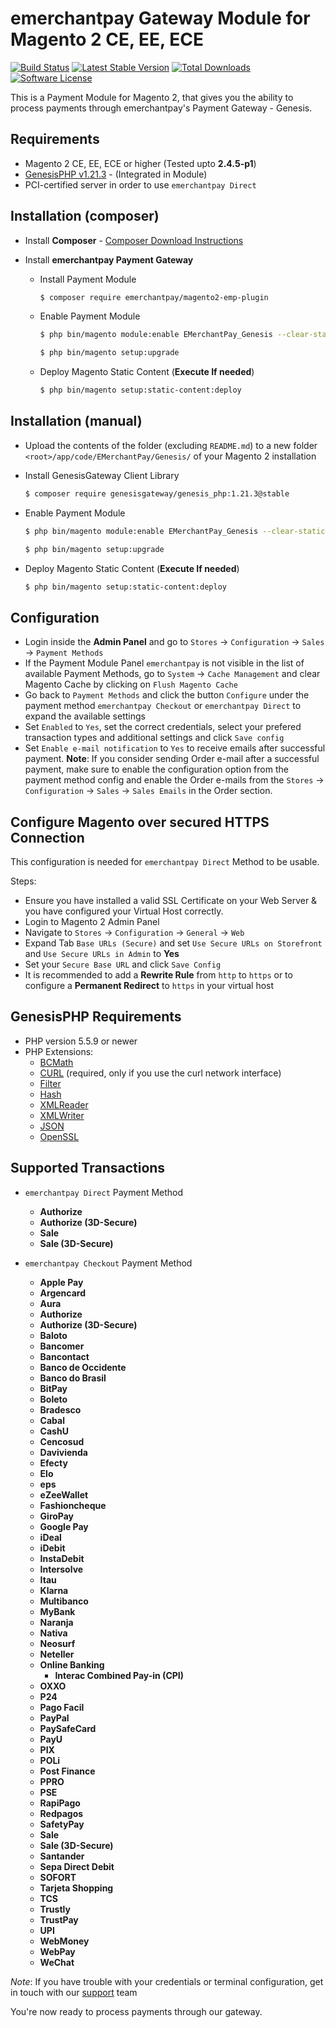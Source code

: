 emerchantpay Gateway Module for Magento 2 CE, EE, ECE
=============================

[![Build Status](https://img.shields.io/travis/eMerchantPay/magento2-emp-plugin.svg?style=flat)](https://travis-ci.org/eMerchantPay/magento2-emp-plugin)
[![Latest Stable Version](https://poser.pugx.org/emerchantpay/magento2-emp-plugin/v/stable)](https://packagist.org/packages/emerchantpay/magento2-emp-plugin)
[![Total Downloads](https://img.shields.io/packagist/dt/emerchantpay/magento2-emp-plugin.svg?style=flat)](https://packagist.org/packages/emerchantpay/magento2-emp-plugin)
[![Software License](https://img.shields.io/badge/license-GPL-green.svg?style=flat)](http://opensource.org/licenses/gpl-2.0.php)

This is a Payment Module for Magento 2, that gives you the ability to process payments through emerchantpay's Payment Gateway - Genesis.

Requirements
------------

* Magento 2 CE, EE, ECE or higher (Tested upto __2.4.5-p1__)
* [GenesisPHP v1.21.3](https://github.com/GenesisGateway/genesis_php/releases/tag/1.21.3) - (Integrated in Module)
* PCI-certified server in order to use ```emerchantpay Direct```

Installation (composer)
---------------------
* Install __Composer__ - [Composer Download Instructions](https://getcomposer.org/doc/00-intro.md)

* Install __emerchantpay Payment Gateway__

    * Install Payment Module

        ```sh
        $ composer require emerchantpay/magento2-emp-plugin
        ```

    * Enable Payment Module 
        
        ```sh
        $ php bin/magento module:enable EMerchantPay_Genesis --clear-static-content
        ```

        ```sh
        $ php bin/magento setup:upgrade
        ```

    * Deploy Magento Static Content (__Execute If needed__)
        ```sh
        $ php bin/magento setup:static-content:deploy
        ```

Installation (manual)
---------------------

* Upload the contents of the folder (excluding ```README.md```) to a new folder ```<root>/app/code/EMerchantPay/Genesis/``` of your Magento 2 installation
* Install GenesisGateway Client Library
    
    ```sh
    $ composer require genesisgateway/genesis_php:1.21.3@stable
    ```

* Enable Payment Module 

    ```sh
    $ php bin/magento module:enable EMerchantPay_Genesis --clear-static-content
    ```

    ```sh
    $ php bin/magento setup:upgrade
    ```

* Deploy Magento Static Content (__Execute If needed__)
    ```sh
    $ php bin/magento setup:static-content:deploy
    ```

Configuration
---------------------

* Login inside the __Admin Panel__ and go to ```Stores``` -> ```Configuration``` -> ```Sales``` -> ```Payment Methods```
* If the Payment Module Panel ```emerchantpay``` is not visible in the list of available Payment Methods, 
  go to  ```System``` -> ```Cache Management``` and clear Magento Cache by clicking on ```Flush Magento Cache```
* Go back to ```Payment Methods``` and click the button ```Configure``` under the payment method ```emerchantpay Checkout``` or ```emerchantpay Direct``` to expand the available settings
* Set ```Enabled``` to ```Yes```, set the correct credentials, select your prefered transaction types and additional settings and click ```Save config```
* Set ```Enable e-mail notification``` to ```Yes``` to receive emails after successful payment.
  **Note**: If you consider sending Order e-mail after a successful payment, make sure to enable the configuration option from the payment method config and enable 
  the Order e-mails from the ```Stores``` -> ```Configuration``` -> ```Sales``` -> ```Sales Emails``` in the Order section.

Configure Magento over secured HTTPS Connection
---------------------
This configuration is needed for ```emerchantpay Direct``` Method to be usable.

Steps:
* Ensure you have installed a valid SSL Certificate on your Web Server & you have configured your Virtual Host correctly.
* Login to Magento 2 Admin Panel
* Navigate to ```Stores``` -> ```Configuration``` -> ```General``` -> ```Web``` 
* Expand Tab ```Base URLs (Secure)``` and set ```Use Secure URLs on Storefront``` and ```Use Secure URLs in Admin``` to **Yes**
* Set your ```Secure Base URL``` and click ```Save Config```
* It is recommended to add a **Rewrite Rule** from ```http``` to ```https``` or to configure a **Permanent Redirect** to ```https``` in your virtual host

GenesisPHP Requirements
------------

* PHP version 5.5.9 or newer
* PHP Extensions:
    * [BCMath](https://php.net/bcmath)
    * [CURL](https://php.net/curl) (required, only if you use the curl network interface)
    * [Filter](https://php.net/filter)
    * [Hash](https://php.net/hash)
    * [XMLReader](https://php.net/xmlreader)
    * [XMLWriter](https://php.net/xmlwriter)
    * [JSON](https://www.php.net/manual/en/book.json)
    * [OpenSSL](https://www.php.net/manual/en/book.openssl.php)

Supported Transactions
------------
* ```emerchantpay Direct``` Payment Method
    * __Authorize__
    * __Authorize (3D-Secure)__
    * __Sale__
    * __Sale (3D-Secure)__

* ```emerchantpay Checkout``` Payment Method
    * __Apple Pay__
    * __Argencard__
    * __Aura__
    * __Authorize__
    * __Authorize (3D-Secure)__
    * __Baloto__
    * __Bancomer__
    * __Bancontact__
    * __Banco de Occidente__
    * __Banco do Brasil__
    * __BitPay__
    * __Boleto__
    * __Bradesco__
    * __Cabal__
    * __CashU__
    * __Cencosud__
    * __Davivienda__
    * __Efecty__
    * __Elo__
    * __eps__
    * __eZeeWallet__
    * __Fashioncheque__
    * __GiroPay__
    * __Google Pay__
    * __iDeal__
    * __iDebit__
    * __InstaDebit__
    * __Intersolve__
    * __Itau__
    * __Klarna__
    * __Multibanco__
    * __MyBank__
    * __Naranja__
    * __Nativa__
    * __Neosurf__
    * __Neteller__
    * __Online Banking__
        * __Interac Combined Pay-in (CPI)__
    * __OXXO__
    * __P24__
    * __Pago Facil__
    * __PayPal__
    * __PaySafeCard__
    * __PayU__
    * __PIX__
    * __POLi__
    * __Post Finance__
    * __PPRO__
    * __PSE__
    * __RapiPago__
    * __Redpagos__
    * __SafetyPay__
    * __Sale__
    * __Sale (3D-Secure)__
    * __Santander__
    * __Sepa Direct Debit__
    * __SOFORT__
    * __Tarjeta Shopping__
    * __TCS__
    * __Trustly__
    * __TrustPay__
    * __UPI__
    * __WebMoney__
    * __WebPay__
    * __WeChat__

_Note_: If you have trouble with your credentials or terminal configuration, get in touch with our [support] team

You're now ready to process payments through our gateway.

[support]: mailto:tech-support@emerchantpay.net

